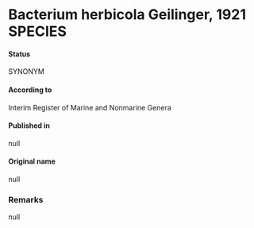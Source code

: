 # Bacterium herbicola Geilinger, 1921 SPECIES

#### Status
SYNONYM

#### According to
Interim Register of Marine and Nonmarine Genera

#### Published in
null

#### Original name
null

### Remarks
null